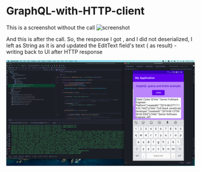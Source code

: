 # GraphQL-with-HTTP-client
This is a screenshot without the call
![ screenshot](/Screenshot_before.png?raw=true "Optional Title")


And this is after the call. So, the response I got , and I did not deserialized, I left as String as it is and updated the EditText field's text ( as result) - writing back to UI after HTTP response


![ screenshot](/Screenshot_after.png?raw=true "Optional Title")
